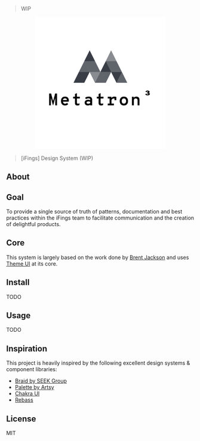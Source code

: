 > WIP

<div align="center">
    <img src="logo.png" alt="Metatron³" width="70%">
</div>

> [iFings] Design System (WIP)

## About

## Goal

To provide a single source of truth of patterns, documentation and best practices within the iFings team to facilitate communication and the creation of delightful products.

## Core

This system is largely based on the work done by [Brent Jackson](https://github.com/jxnblk) and uses [Theme UI](https://github.com/system-ui/theme-ui) at its core.

## Install

TODO

## Usage

TODO

## Inspiration

This project is heavily inspired by the following excellent design systems & component libraries:

- [Braid by SEEK Group](https://github.com/seek-oss/braid-design-system)
- [Palette by Artsy](https://palette.artsy.net/)
- [Chakra UI](https://chakra-ui.com/)
- [Rebass](https://rebassjs.org/)

## License

MIT
